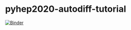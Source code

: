 # pyhep2020-autodiff-tutorial

[![Binder](https://mybinder.org/badge_logo.svg)](https://mybinder.org/v2/gh/lukasheinrich/pyhep2020-autodiff-tutorial/master)


